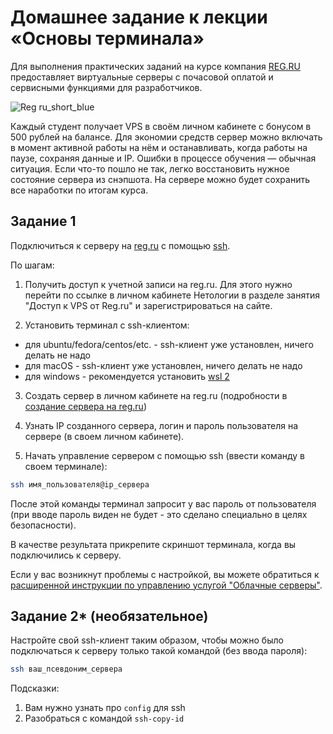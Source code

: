 # Домашнее задание к лекции «Основы терминала»

Для выполнения практических заданий на курсе компания [REG.RU](https://www.reg.ru/) предоставляет виртуальные серверы с почасовой оплатой и сервисными функциями для разработчиков.

![Reg ru_short_blue](https://user-images.githubusercontent.com/64093321/125069997-2be98900-e0c0-11eb-95f0-d6411023a7b0.jpg)

Каждый студент получает VPS в своём личном кабинете с бонусом в 500 рублей на балансе. Для экономии средств сервер можно включать в момент активной работы на нём и останавливать, когда работы на паузе, сохраняя данные и IP. Ошибки в процессе обучения — обычная ситуация. Если что-то пошло не так, легко восстановить нужное состояние сервера из снэпшота. На сервере можно будет сохранить все наработки по итогам курса.

## Задание 1

Подключиться к серверу на [reg.ru](https://www.reg.ru/) с помощью [ssh](https://losst.ru/kak-polzovatsya-ssh).

По шагам:

1. Получить доступ к учетной записи на reg.ru. Для этого нужно перейти по ссылке в личном кабинете Нетологии в разделе занятия "Доступ к VPS от Reg.ru" и зарегистрироваться на сайте. 

2. Установить терминал с ssh-клиентом:

- для ubuntu/fedora/centos/etc. - ssh-клиент уже установлен, ничего делать не надо
- для macOS - ssh-клиент уже установлен, ничего делать не надо
- для windows - рекомендуется установить [wsl 2](https://docs.microsoft.com/ru-ru/windows/wsl/install-win10)

3. Создать сервер в личном кабинете на reg.ru (подробности в [создание сервера на reg.ru](./new-server-reg-ru.md))

4. Узнать IP созданного сервера, логин и пароль пользователя на сервере (в своем личном кабинете).

5. Начать управление сервером с помощью ssh (ввести команду в своем терминале):

```bash
ssh имя_пользователя@ip_сервера
```

После этой команды терминал запросит у вас пароль от пользователя (при вводе пароль виден не будет - это сделано специально в целях безопасности).

В качестве результата прикрепите скриншот терминала, когда вы подключились к серверу.

Если у вас возникнут проблемы с настройкой, вы можете обратиться к [расширенной инструкции по управлению услугой "Облачные серверы"](https://www.reg.ru/support/vps-servery/oblachnie-serveri-vps/usluga-oblachnyye-servery/kak-sozdat-oblachnii-server-vps).

## Задание 2\* (необязательное)

Настройте свой ssh-клиент таким образом, чтобы можно было подключаться к серверу только такой командой (без ввода пароля):

```bash
ssh ваш_псевдоним_сервера
```

Подсказки:

1. Вам нужно узнать про `config` для ssh
2. Разобраться с командой `ssh-copy-id`

